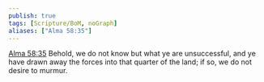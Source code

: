 ```yaml
---
publish: true
tags: [Scripture/BoM, noGraph]
aliases: ["Alma 58:35"]
---
```

[Alma 58:35](https://churchofjesuschrist.org/study/scriptures/bofm/alma/58?lang=eng&id=p35#p35) Behold, we do not know but what ye are unsuccessful, and ye have drawn away the forces into that quarter of the land; if so, we do not desire to murmur.
